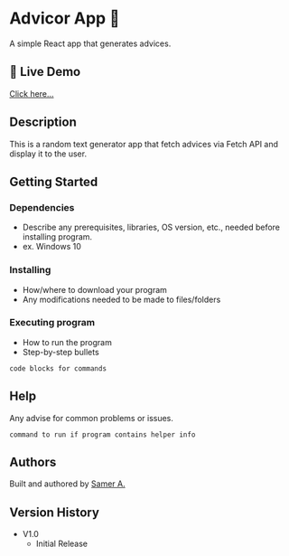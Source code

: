 # Advicor App 🚀

A simple React app that generates advices.

## 🔴 Live Demo

[Click here...](https://focused-johnson-196bec.netlify.app/)

## Description

This is a random text generator app that fetch advices via Fetch API and display it to the user.

## Getting Started

### Dependencies

- Describe any prerequisites, libraries, OS version, etc., needed before installing program.
- ex. Windows 10

### Installing

- How/where to download your program
- Any modifications needed to be made to files/folders

### Executing program

- How to run the program
- Step-by-step bullets

```
code blocks for commands
```

## Help

Any advise for common problems or issues.

```
command to run if program contains helper info
```

## Authors

Built and authored by [Samer A.](https://twitter.com/ssadawi__)

## Version History

- V1.0
  - Initial Release
